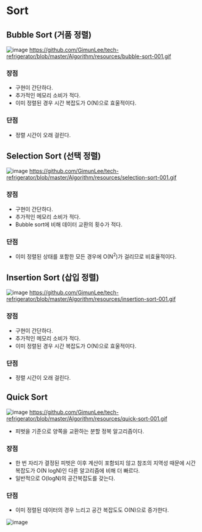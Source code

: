 # Sort

## Bubble Sort (거품 정렬)
![image](https://raw.githubusercontent.com/GimunLee/tech-refrigerator/master/Algorithm/resources/bubble-sort-001.gif)
https://github.com/GimunLee/tech-refrigerator/blob/master/Algorithm/resources/bubble-sort-001.gif

### 장점
- 구현이 간단하다.
- 추가적인 메모리 소비가 적다.
- 이미 정렬된 경우 시간 복잡도가 O(N)으로 효울적이다.

### 단점
- 정렬 시간이 오래 걸린다.

## Selection Sort (선택 정렬)
![image](https://raw.githubusercontent.com/GimunLee/tech-refrigerator/master/Algorithm/resources/selection-sort-001.gif)
https://github.com/GimunLee/tech-refrigerator/blob/master/Algorithm/resources/selection-sort-001.gif

### 장점
- 구현이 간단하다.
- 추가적인 메모리 소비가 적다.
- Bubble sort에 비해 데이터 교환의 횟수가 적다. 

### 단점
- 이미 정렬된 상태를 포함한 모든 경우에 O(N<sup>2</sup>)가 걸리므로 비효율적이다.

## Insertion Sort (삽입 정렬)
![image](https://raw.githubusercontent.com/GimunLee/tech-refrigerator/master/Algorithm/resources/insertion-sort-001.gif)
https://github.com/GimunLee/tech-refrigerator/blob/master/Algorithm/resources/insertion-sort-001.gif

### 장점
- 구현이 간단하다.
- 추가적인 메모리 소비가 적다.
- 이미 정렬된 경우 시간 복잡도가 O(N)으로 효울적이다.

### 단점
- 정렬 시간이 오래 걸린다.

## Quick Sort
![image](https://raw.githubusercontent.com/GimunLee/tech-refrigerator/master/Algorithm/resources/quick-sort-001.gif)
https://github.com/GimunLee/tech-refrigerator/blob/master/Algorithm/resources/quick-sort-001.gif

- 피벗을 기준으로 양쪽을 교환하는 분할 정복 알고리즘이다.

### 장점
- 한 번 자리가 결정된 피벗은 이후 계산이 포함되지 않고 참조의 지역성 때문에 시간 복잡도가 O(N logN)인 다른 알고리즘에 비해 더 빠르다.
- 일반적으로 O(logN)의 공간복잡도를 갖는다.

### 단점
- 이미 정렬된 데이터의 경우 느리고 공간 복잡도도 O(N)으로 증가한다.

![image](https://user-images.githubusercontent.com/63232876/164023574-b79a42b0-d4f5-4e3f-80db-e7ed66663b70.png)






